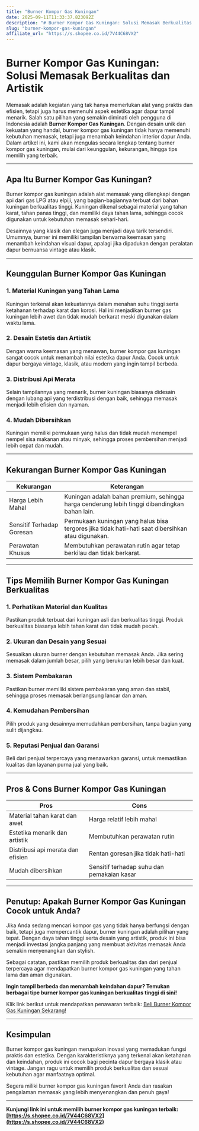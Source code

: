 ```yaml
---
title: "Burner Kompor Gas Kuningan"
date: 2025-09-11T11:33:37.823092Z
description: "# Burner Kompor Gas Kuningan: Solusi Memasak Berkualitas dan Artistik..."
slug: "burner-kompor-gas-kuningan"
affiliate_url: "https://s.shopee.co.id/7V44C68VX2"
---
```

# Burner Kompor Gas Kuningan: Solusi Memasak Berkualitas dan Artistik

Memasak adalah kegiatan yang tak hanya memerlukan alat yang praktis dan efisien, tetapi juga harus memenuhi aspek estetika agar dapur tampil menarik. Salah satu pilihan yang semakin diminati oleh pengguna di Indonesia adalah **Burner Kompor Gas Kuningan**. Dengan desain unik dan kekuatan yang handal, burner kompor gas kuningan tidak hanya memenuhi kebutuhan memasak, tetapi juga menambah keindahan interior dapur Anda. Dalam artikel ini, kami akan mengulas secara lengkap tentang burner kompor gas kuningan, mulai dari keunggulan, kekurangan, hingga tips memilih yang terbaik.

---

## Apa Itu Burner Kompor Gas Kuningan?

Burner kompor gas kuningan adalah alat memasak yang dilengkapi dengan api dari gas LPG atau elpiji, yang bagian-bagiannya terbuat dari bahan kuningan berkualitas tinggi. Kuningan dikenal sebagai material yang tahan karat, tahan panas tinggi, dan memiliki daya tahan lama, sehingga cocok digunakan untuk kebutuhan memasak sehari-hari.

Desainnya yang klasik dan elegan juga menjadi daya tarik tersendiri. Umumnya, burner ini memiliki tampilan berwarna keemasan yang menambah keindahan visual dapur, apalagi jika dipadukan dengan peralatan dapur bernuansa vintage atau klasik.

---

## Keunggulan Burner Kompor Gas Kuningan

### 1. Material Kuningan yang Tahan Lama
Kuningan terkenal akan kekuatannya dalam menahan suhu tinggi serta ketahanan terhadap karat dan korosi. Hal ini menjadikan burner gas kuningan lebih awet dan tidak mudah berkarat meski digunakan dalam waktu lama.

### 2. Desain Estetis dan Artistik
Dengan warna keemasan yang menawan, burner kompor gas kuningan sangat cocok untuk menambah nilai estetika dapur Anda. Cocok untuk dapur bergaya vintage, klasik, atau modern yang ingin tampil berbeda.

### 3. Distribusi Api Merata
Selain tampilannya yang menarik, burner kuningan biasanya didesain dengan lubang api yang terdistribusi dengan baik, sehingga memasak menjadi lebih efisien dan nyaman.

### 4. Mudah Dibersihkan
Kuningan memiliki permukaan yang halus dan tidak mudah menempel nempel sisa makanan atau minyak, sehingga proses pembersihan menjadi lebih cepat dan mudah.

---

## Kekurangan Burner Kompor Gas Kuningan

| **Kekurangan**                       | **Keterangan**                                                |
|-------------------------------------|--------------------------------------------------------------|
| Harga Lebih Mahal                 | Kuningan adalah bahan premium, sehingga harga cenderung lebih tinggi dibandingkan bahan lain. |
| Sensitif Terhadap Goresan         | Permukaan kuningan yang halus bisa tergores jika tidak hati-hati saat dibersihkan atau digunakan. |
| Perawatan Khusus                  | Membutuhkan perawatan rutin agar tetap berkilau dan tidak berkarat. |

---

## Tips Memilih Burner Kompor Gas Kuningan Berkualitas

### 1. Perhatikan Material dan Kualitas
Pastikan produk terbuat dari kuningan asli dan berkualitas tinggi. Produk berkualitas biasanya lebih tahan karat dan tidak mudah pecah.

### 2. Ukuran dan Desain yang Sesuai
Sesuaikan ukuran burner dengan kebutuhan memasak Anda. Jika sering memasak dalam jumlah besar, pilih yang berukuran lebih besar dan kuat.

### 3. Sistem Pembakaran
Pastikan burner memiliki sistem pembakaran yang aman dan stabil, sehingga proses memasak berlangsung lancar dan aman.

### 4. Kemudahan Pembersihan
Pilih produk yang desainnya memudahkan pembersihan, tanpa bagian yang sulit dijangkau.

### 5. Reputasi Penjual dan Garansi
Beli dari penjual terpercaya yang menawarkan garansi, untuk memastikan kualitas dan layanan purna jual yang baik.

---

## Pros & Cons Burner Kompor Gas Kuningan

| **Pros**                                         | **Cons**                                              |
|-------------------------------------------------|-------------------------------------------------------|
| Material tahan karat dan awet                   | Harga relatif lebih mahal                            |
| Estetika menarik dan artistik                   | Membutuhkan perawatan rutin                          |
| Distribusi api merata dan efisien               | Rentan goresan jika tidak hati-hati                   |
| Mudah dibersihkan                              | Sensitif terhadap suhu dan pemakaian kasar           |

---

## Penutup: Apakah Burner Kompor Gas Kuningan Cocok untuk Anda?

Jika Anda sedang mencari kompor gas yang tidak hanya berfungsi dengan baik, tetapi juga mempercantik dapur, burner kuningan adalah pilihan yang tepat. Dengan daya tahan tinggi serta desain yang artistik, produk ini bisa menjadi investasi jangka panjang yang membuat aktivitas memasak Anda semakin menyenangkan dan stylish.

Sebagai catatan, pastikan memilih produk berkualitas dan dari penjual terpercaya agar mendapatkan burner kompor gas kuningan yang tahan lama dan aman digunakan.

**Ingin tampil berbeda dan menambah keindahan dapur? Temukan berbagai tipe burner kompor gas kuningan berkualitas tinggi di sini!**

Klik link berikut untuk mendapatkan penawaran terbaik: [Beli Burner Kompor Gas Kuningan Sekarang!](https://s.shopee.co.id/7V44C68VX2)

---

## Kesimpulan

Burner kompor gas kuningan merupakan inovasi yang memadukan fungsi praktis dan estetika. Dengan karakteristiknya yang terkenal akan ketahanan dan keindahan, produk ini cocok bagi pecinta dapur bergaya klasik atau vintage. Jangan ragu untuk memilih produk berkualitas dan sesuai kebutuhan agar manfaatnya optimal.

Segera miliki burner kompor gas kuningan favorit Anda dan rasakan pengalaman memasak yang lebih menyenangkan dan penuh gaya!

---

**Kunjungi link ini untuk memilih burner kompor gas kuningan terbaik: [https://s.shopee.co.id/7V44C68VX2](https://s.shopee.co.id/7V44C68VX2)**